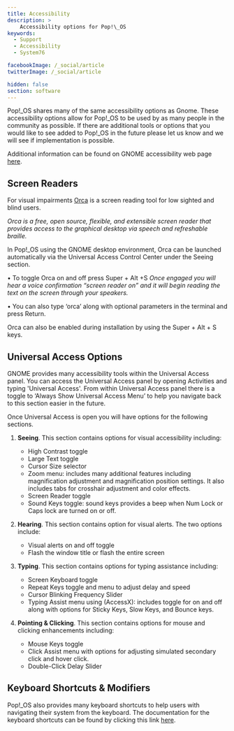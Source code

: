 ```yaml
---
title: Accessibility
description: >
    Accessibility options for Pop!\_OS
keywords:
  - Support
  - Accessibility
  - System76

facebookImage: /_social/article
twitterImage: /_social/article

hidden: false
section: software
---
```


Pop!_OS shares many of the same accessibility options as Gnome. These accessibility options allow for Pop!_OS to be used by as many people in the community as possible. If there are additional tools or options that you would like to see added to Pop!_OS in the future please let us know and we will see if implementation is possible.

Additional information can be found on GNOME accessibility web page [here](https://help.gnome.org/users/gnome-help/stable/a11y.html).

## Screen Readers

For visual impairments [Orca](https://help.gnome.org/users/orca/stable/introduction.html.en) is a screen reading tool for low sighted and blind users.

*Orca is a free, open source, flexible, and extensible screen reader that provides access to the graphical desktop via speech and refreshable braille.*

In Pop!_OS using the GNOME desktop environment, Orca can be launched automatically via the Universal Access Control Center under the Seeing section.

• To toggle Orca on and off press Super + Alt +S
*Once engaged you will hear a voice confirmation “screen reader on” and it will begin reading the text on the screen through your speakers.*

• You can also type ‘orca’ along with optional parameters in the terminal and press Return.

Orca can also be enabled during installation by using the Super + Alt + S keys.

## Universal Access Options

GNOME provides many accessibility tools within the Universal Access panel. You can access the Universal Access panel by opening Activities and typing 'Universal Access'. From within Universal Access panel there is a toggle to ‘Always Show Universal Access Menu’ to help you navigate back to this section easier in the future.

Once Universal Access is open you will have options for the following sections.

1. **Seeing**. This section contains options for visual accessibility including:
    - High Contrast toggle
    - Large Text toggle
    - Cursor Size selector
    - Zoom menu: includes many additional features including magnification adjustment and magnification position settings. It also includes tabs for crosshair adjustment and color effects.
    - Screen Reader toggle
    - Sound Keys toggle: sound keys provides a beep when Num Lock or Caps lock are turned on or off.

2. **Hearing**. This section contains option for visual alerts. The two options include:
    - Visual alerts on and off toggle
    - Flash the window title or flash the entire screen

3. **Typing**. This section contains options for typing assistance including:
    - Screen Keyboard toggle
    - Repeat Keys toggle and menu to adjust delay and speed
    - Cursor Blinking Frequency Slider
    - Typing Assist menu using (AccessX): includes toggle for on and off along with options for Sticky Keys, Slow Keys, and Bounce keys.

4. **Pointing & Clicking**. This section contains options for mouse and clicking enhancements including:
    - Mouse Keys toggle
    - Click Assist menu with options for adjusting simulated secondary click and hover click.
    - Double-Click Delay Slider  

## Keyboard Shortcuts & Modifiers

Pop!_OS also provides many keyboard shortcuts to help users with navigating their system from the keyboard. The documentation for the keyboard shortcuts can be found by clicking this link [here](https://pop.system76.com/docs/keyboard-shortcuts/).
